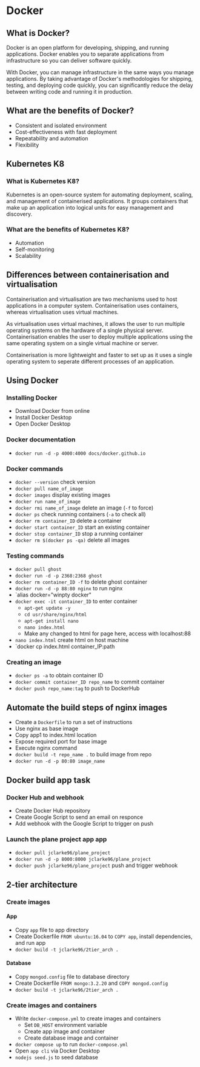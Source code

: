 # Docker
## What is Docker?
Docker is an open platform for developing, shipping, and running applications. Docker enables you to separate applications from infrastructure so you can deliver software quickly.

With Docker, you can manage infrastructure in the same ways you manage applications. By taking advantage of Docker's methodologies for shipping, testing, and deploying code quickly, you can significantly reduce the delay between writing code and running it in production.

## What are the benefits of Docker?
- Consistent and isolated environment
- Cost-effectiveness with fast deployment
- Repeatability and automation
- Flexibility

## Kubernetes K8
### What is Kubernetes K8?
Kubernetes is an open-source system for automating deployment, scaling, and management of containerised applications. It groups containers that make up an application into logical units for easy management and discovery.

### What are the benefits of Kubernetes K8?
- Automation
- Self-monitoring
- Scalability

## Differences between containerisation and virtualisation
Containerisation and virtualisation are two mechanisms used to host applications in a computer system. Containerisation uses containers, whereas virtualisation uses virtual machines.

As virtualisation uses virtual machines, it allows the user to run multiple operating systems on the hardware of a single physical server. Containerisation enables the user to deploy multiple applications using the same operating system on a single virtual machine or server.

Containerisation is more lightweight and faster to set up as it uses a single operating system to seperate different processes of an application.

## Using Docker
### Installing Docker
- Download Docker from online
- Install Docker Desktop
- Open Docker Desktop

### Docker documentation
- `docker run -d -p 4000:4000 docs/docker.github.io`

### Docker commands
- `docker --version` check version
- `docker pull name_of_image`
- `docker images` display existing images
- `docker run name_of_image`
- `docker rmi name_of_image` delete an image (`-f` to force)
- `docker ps` check running containers (`-a` to check all)
- `docker rm container_ID` delete a container
- `docker start container_ID` start an existing container
- `docker stop container_ID` stop a running container
- `docker rm $(docker ps -qa)` delete all images

### Testing commands
- `docker pull ghost`
- `docker run -d -p 2368:2368 ghost`
- `docker rm container_ID -f` to delete ghost container
- `docker run -d -p 88:80 nginx` to run nginx
- `alias docker="winpty docker"
- `docker exec -it container_ID` to enter container
	- `apt-get update -y`
	- `cd usr/share/nginx/html`
	- `apt-get install nano`
	- `nano index.html`
	- Make any changed to html for page here, access with localhost:88
- `nano index.html` create html on host machine
- `docker cp index.html container_IP:path

### Creating an image
- `docker ps -a` to obtain container ID
- `docker commit container_ID repo_name` to commit container
- `docker push repo_name:tag` to push to DockerHub

## Automate the build steps of nginx images
- Create a `Dockerfile` to run a set of instructions
- Use nginx as base image
- Copy app1 to index.html location
- Expose required port for base image
- Execute nginx command
- `docker build -t repo_name .` to build image from repo
- `docker run -d -p 80:80 image_name`

## Docker build app task
### Docker Hub and webhook
- Create Docker Hub repository
- Create Google Script to send an email on responce
- Add webhook with the Google Script to trigger on push

### Launch the plane project app app
- `docker pull jclarke96/plane_project`
- `docker run -d -p 8000:8000 jclarke96/plane_project`
- `docker push jclarke96/plane_project` push and trigger webhook

## 2-tier architecture
### Create images
#### App
- Copy `app` file to app directory
- Create Dockerfile `FROM ubuntu:16.04` to `COPY app`, install dependencies, and run app
- `docker build -t jclarke96/2tier_arch .`

#### Database
- Copy `mongod.config` file to database directory
- Create Dockerfile `FROM mongo:3.2.20` and `COPY mongod.config`
- `docker build -t jclarke96/2tier_arch .`

### Create images and containers
- Write `docker-compose.yml` to create images and containers
	- Set `DB_HOST` environment variable
	- Create app image and container
	- Create database image and container
- `docker compose up` to run `docker-compose.yml`
- Open `app cli` via Docker Desktop
- `nodejs seed.js` to seed database
